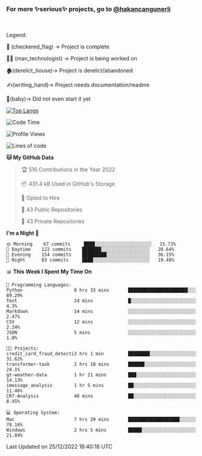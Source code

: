 ### For more ✨serious✨ projects, go to [@hakancangunerli](https://github.com/hakancangunerli)

<br>
<br>
Legend:

🏁 (checkered_flag) -> Project is complete

👨‍💻 (man_technologist)   -> Project is being worked on

🏚️(derelict_house)-> Project is derelict/abandoned

✍️(writing_hand)-> Project needs documentation/readme

👶(baby)-> Did not even start it yet

[![Top Langs](https://github-readme-stats.vercel.app/api/top-langs/?username=johngunerli&layout=compact&hide=tex,html,shell,assembly,C&langs_count=6&exclude_repo=2015-csharp)](https://github.com/anuraghazra/github-readme-stats)


<!--START_SECTION:waka-->
![Code Time](http://img.shields.io/badge/Code%20Time-368%20hrs%2028%20mins-blue)

![Profile Views](http://img.shields.io/badge/Profile%20Views-19-blue)

![Lines of code](https://img.shields.io/badge/From%20Hello%20World%20I%27ve%20Written-11%20Thousand%20lines%20of%20code-blue)

**🐱 My GitHub Data** 

> 🏆 516 Contributions in the Year 2022
 > 
> 📦 431.4 kB Used in GitHub's Storage 
 > 
> 💼 Opted to Hire
 > 
> 📜 43 Public Repositories 
 > 
> 🔑 43 Private Repositories  
 > 
**I'm a Night 🦉** 

```text
🌞 Morning    67 commits     ████░░░░░░░░░░░░░░░░░░░░░   15.73% 
🌆 Daytime    122 commits    ███████░░░░░░░░░░░░░░░░░░   28.64% 
🌃 Evening    154 commits    █████████░░░░░░░░░░░░░░░░   36.15% 
🌙 Night      83 commits     ████░░░░░░░░░░░░░░░░░░░░░   19.48%

```


📊 **This Week I Spent My Time On** 

```text
💬 Programming Languages: 
Python                   8 hrs 33 mins       ██████████████████████░░░   89.29% 
Text                     24 mins             █░░░░░░░░░░░░░░░░░░░░░░░░   4.3% 
Markdown                 14 mins             ░░░░░░░░░░░░░░░░░░░░░░░░░   2.47% 
CSV                      12 mins             ░░░░░░░░░░░░░░░░░░░░░░░░░   2.24% 
JSON                     5 mins              ░░░░░░░░░░░░░░░░░░░░░░░░░   1.0%

🐱‍💻 Projects: 
credit_card_fraud_detecti3 hrs 1 min         ████████░░░░░░░░░░░░░░░░░   31.62% 
transformer-task         2 hrs 18 mins       ██████░░░░░░░░░░░░░░░░░░░   24.1% 
gt-weather-data          1 hr 21 mins        ███░░░░░░░░░░░░░░░░░░░░░░   14.13% 
imessage_analysis        1 hr 5 mins         ██░░░░░░░░░░░░░░░░░░░░░░░   11.46% 
CR7-Analysis             48 mins             ██░░░░░░░░░░░░░░░░░░░░░░░   8.45%

💻 Operating System: 
Mac                      7 hrs 29 mins       ███████████████████░░░░░░   78.16% 
Windows                  2 hrs 5 mins        █████░░░░░░░░░░░░░░░░░░░░   21.84%

```


 Last Updated on 25/12/2022 18:40:18 UTC
<!--END_SECTION:waka-->


